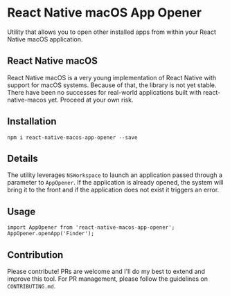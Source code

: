 # React Native macOS App Opener
Utility that allows you to open other installed apps from within your React Native macOS application.

## React Native macOS
React Native macOS is a very young implementation of React Native with support for macOS systems. Because of that, the library is not yet stable. There have been no successes for real-world applications built with react-native-macos yet. Proceed at your own risk.

## Installation
```
npm i react-native-macos-app-opener --save
```

## Details
The utility leverages `NSWorkspace` to launch an application passed through a parameter to `AppOpener`. If the application is already opened, the system will bring it to the front and if the application does not exist it triggers an error.

## Usage
```
import AppOpener from 'react-native-macos-app-opener';
AppOpener.openApp('Finder');
```

## Contribution
Please contribute! PRs are welcome and I'll do my best to extend and improve this tool. For PR management, please follow the guidelines on `CONTRIBUTING.md`.
